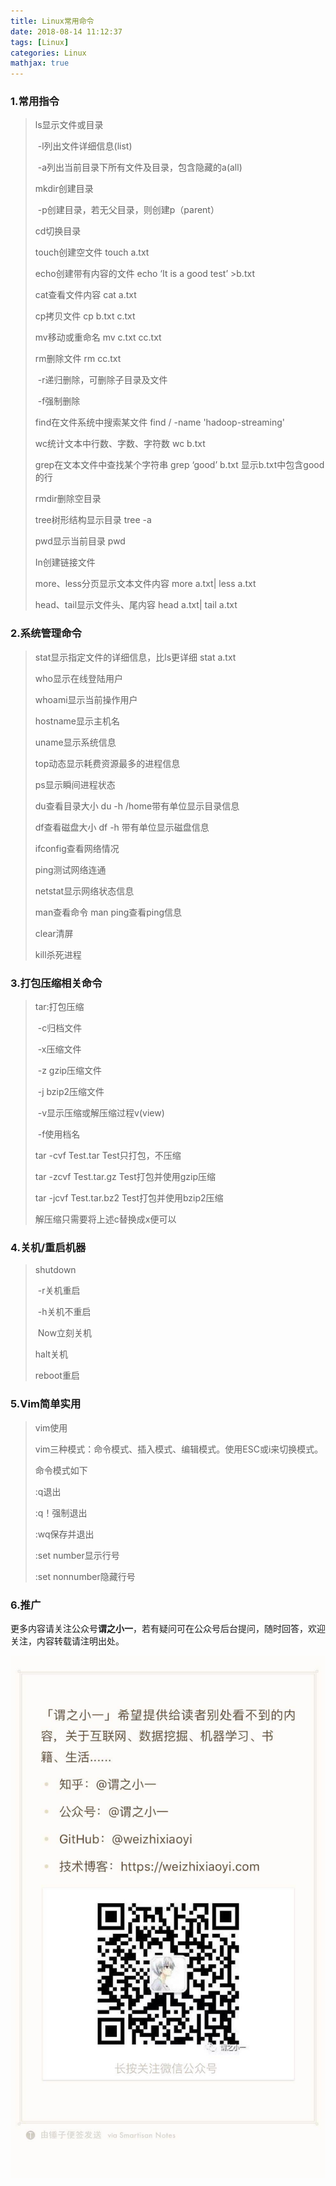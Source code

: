 ```yaml
---
title: Linux常用命令
date: 2018-08-14 11:12:37
tags: [Linux]
categories: Linux
mathjax: true
---
```


### 1.常用指令 

> ls显示文件或目录 
>
> ​	-l列出文件详细信息(list) 
>
> ​	-a列出当前目录下所有文件及目录，包含隐藏的a(all) 
>
> mkdir创建目录 
>
> ​	-p创建目录，若无父目录，则创建p（parent） 
>
> cd切换目录 
>
> touch创建空文件 touch a.txt 
>
> echo创建带有内容的文件 echo ‘It is a good test’ >b.txt 
>
> cat查看文件内容 cat a.txt 
>
> cp拷贝文件 cp b.txt c.txt 
>
> mv移动或重命名 mv c.txt cc.txt 
>
> rm删除文件 rm cc.txt 
>
> ​	-r递归删除，可删除子目录及文件 
>
> ​	-f强制删除 
>
> find在文件系统中搜索某文件 find / -name 'hadoop-streaming' 
>
> wc统计文本中行数、字数、字符数 wc b.txt 
>
> grep在文本文件中查找某个字符串 grep ‘good’ b.txt 显示b.txt中包含good的行 
>
> rmdir删除空目录 
>
> tree树形结构显示目录 tree -a 
>
> pwd显示当前目录 pwd 
>
> In创建链接文件 
>
> more、less分页显示文本文件内容 more a.txt| less a.txt 
>
> head、tail显示文件头、尾内容 head a.txt| tail a.txt 

### 2.系统管理命令 

> stat显示指定文件的详细信息，比ls更详细 stat a.txt 
>
> who显示在线登陆用户 
>
> whoami显示当前操作用户 
>
> hostname显示主机名 
>
> uname显示系统信息 
>
> top动态显示耗费资源最多的进程信息 
>
> ps显示瞬间进程状态 
>
> du查看目录大小 du -h /home带有单位显示目录信息 
>
> df查看磁盘大小 df -h 带有单位显示磁盘信息 
>
> ifconfig查看网络情况 
>
> ping测试网络连通 
>
> netstat显示网络状态信息 
>
> man查看命令 man ping查看ping信息 
>
> clear清屏 
>
> kill杀死进程 

### 3.打包压缩相关命令 

> tar:打包压缩 
>
> ​    -c归档文件 
>
> ​    -x压缩文件 
>
> ​    -z gzip压缩文件 
>
> ​    -j bzip2压缩文件 
>
> ​    -v显示压缩或解压缩过程v(view) 
>
> ​    -f使用档名 
>
> tar -cvf Test.tar Test只打包，不压缩 
>
> tar -zcvf Test.tar.gz Test打包并使用gzip压缩 
>
> tar -jcvf Test.tar.bz2 Test打包并使用bzip2压缩 
>
> 解压缩只需要将上述c替换成x便可以 

### 4.关机/重启机器 

> shutdown 
>
> ​    -r关机重启 
>
> ​    -h关机不重启 
>
> ​    Now立刻关机 
>
> halt关机 
>
> reboot重启 

### 5.Vim简单实用

> vim使用 
>
> vim三种模式：命令模式、插入模式、编辑模式。使用ESC或i来切换模式。 
>
> 命令模式如下 
>
> :q退出 
>
> :q！强制退出 
>
> :wq保存并退出 
>
> :set number显示行号 
>
> :set nonnumber隐藏行号 

### 6.推广

更多内容请关注公众号**谓之小一**，若有疑问可在公众号后台提问，随时回答，欢迎关注，内容转载请注明出处。

![推广](Linux常用命令/推广.png)